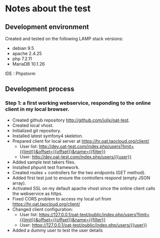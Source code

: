 # Notes about the test

## Development environment

Created and tested on the following LAMP stack versions:

- debian 9.5
- apache 2.4.25
- php 7.2.11
- MariaDB 10.1.26

IDE : Phpstorm

## Development process

### Step 1: a first working webservice, responding to the online client in my local browser.

- Created github repository http://github.com/julix/oat-test.
- Created local vhost.
- Initialized git repository.
- Installed latest symfony4 skeleton.
- Prepared client for local server at https://hr.oat.taocloud.org/client/
    - User list: http://dev.oat-test.com/index.php/users?limit={{limit}}&offset={{offset}}&name={{filter}}
    - User: http://dev.oat-test.com/index.php/users/{{user}}
- Added sample test takers files.
- Installed phpunit test framework.
- Created routes + controllers for the two endpoints (GET method).
- Added first test just to ensure the controllers respond (empty JSON array).
- Activated SSL on my default apache vhost since the online client calls the webservice as https.
- Fixed CORS problem to access my local url from https://hr.oat.taocloud.org/client/
- Changed client configuration:
    - User list: https://127.0.0.1/oat-test/public/index.php/users?limit={{limit}}&offset={{offset}}&name={{filter}}
    - User: https://127.0.0.1/oat-test/public/index.php/users/{{user}}
- Added a dummy user to test the user details
